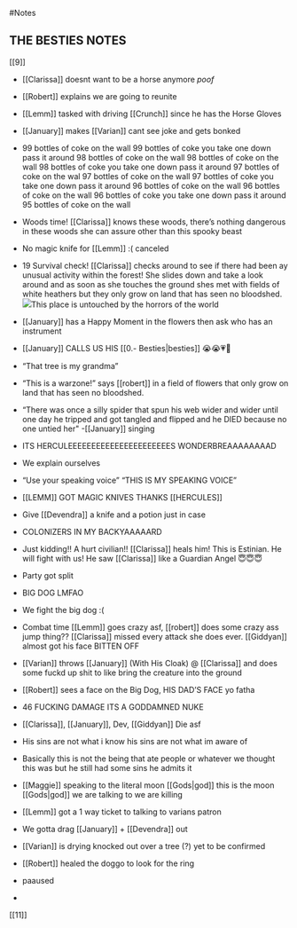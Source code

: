 #Notes 

## THE BESTIES NOTES

[[9]]

-   [[Clarissa]] doesnt want to be a horse anymore *poof*
    
-   [[Robert]] explains we are going to reunite
    
-   [[Lemm]] tasked with driving [[Crunch]] since he has the Horse Gloves
    
-   [[January]] makes [[Varian]] cant see joke and gets bonked
    
-   99 bottles of coke on the wall 99 bottles of coke you take one down pass it around 98 bottles of coke on the wall 98 bottles of coke on the wall 98 bottles of coke you take one down pass it around 97 bottles of coke on the wal 97 bottles of coke on the wall 97 bottles of coke you take one down pass it around 96 bottles of coke on the wall 96 bottles of coke on the wall 96 bottles of coke you take one down pass it around 95 bottles of coke on the wall
    
-   Woods time! [[Clarissa]] knows these woods, there’s nothing dangerous in these woods she can assure other than this spooky beast
    
-   No magic knife for [[Lemm]] :( canceled
    
-   19 Survival check! [[Clarissa]] checks around to see if there had been ay unusual activity within the forest! She slides down and take a look around and as soon as she touches the ground shes met with fields of white heathers but they only grow on land that has seen no bloodshed. ![](https://lh4.googleusercontent.com/Erlx5_8JxtihCaW1zJb-T1PwjFLHVJs1cV-8VzFuCEvocph3XhmscHLEyj4CXeOt4qcSXkKIvQBRy99kyqVexxeF__8WT3U6EsZW6Tr1XKdls_fu49Gg7ZNvrZSK-HofjEohrJHJZTvv85QtdQ)This place is untouched by the horrors of the world
    
-   [[January]] has a Happy Moment in the flowers then ask who has an instrument
    
-   [[January]] CALLS US HIS [[0.- Besties|besties]] 😭😭💗💛
    
-   “That tree is my grandma”
    
-   “This is a warzone!” says [[robert]] in a field of flowers that only grow on land that has seen no bloodshed.
    
-   “There was once a silly spider that spun his web wider and wider until one day he tripped and got tangled and flipped and he DIED because no one untied her" -[[January]] singing
    
-   ITS HERCULEEEEEEEEEEEEEEEEEEEEEES WONDERBREAAAAAAAAD
    
-   We explain ourselves
    
-   “Use your speaking voice” “THIS IS MY SPEAKING VOICE”
    
-   [[LEMM]] GOT MAGIC KNIVES THANKS [[HERCULES]]
    
-   Give [[Devendra]] a knife and a potion just in case
    
-   COLONIZERS IN MY BACKYAAAAARD
    
-   Just kidding!! A hurt civilian!! [[Clarissa]] heals him! This is Estinian. He will fight with us! He saw [[Clarissa]] like a Guardian Angel 😇😇😇
    
-   Party got split
    
-   BIG DOG LMFAO
    
-   We fight the big dog :(
    
-   Combat time [[Lemm]] goes crazy asf, [[robert]] does some crazy ass jump thing?? [[Clarissa]] missed every attack she does ever. [[Giddyan]] almost got his face BITTEN OFF
    
-   [[Varian]] throws [[January]] (With His Cloak) @ [[Clarissa]] and does some fuckd up shit to like bring the creature into the ground
    
-   [[Robert]] sees a face on the Big Dog, HIS DAD’S FACE yo fatha 
    
-   46 FUCKING DAMAGE ITS A GODDAMNED NUKE
    
-   [[Clarissa]], [[January]], Dev, [[Giddyan]] Die asf
    
-   His sins are not what i know his sins are not what im aware of
    
-   Basically this is not the being that ate people or whatever we thought this was but he still had some sins he admits it
    
-   [[Maggie]] speaking to the literal moon [[Gods|god]] this is the moon [[Gods|god]] we are talking to we are killing 
    
-   [[Lemm]] got a 1 way ticket to talking to varians patron
    
-   We gotta drag [[January]] + [[Devendra]] out
    
-   [[Varian]] is drying knocked out over a tree (?) yet to be confirmed
    
-   [[Robert]] healed the doggo to look for the ring 
    
-   paaused
    
-     
    
[[11]]